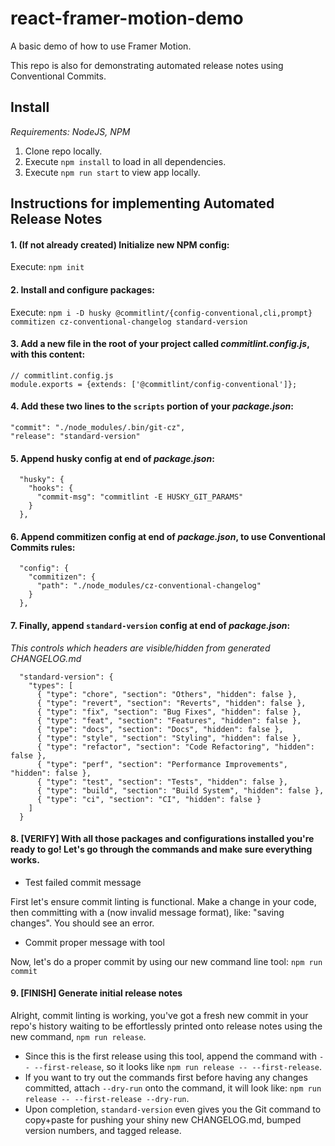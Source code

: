 # react-framer-motion-demo

A basic demo of how to use Framer Motion.

This repo is also for demonstrating automated release notes using Conventional Commits.

## Install

_Requirements: NodeJS, NPM_

1. Clone repo locally.
2. Execute `npm install` to load in all dependencies.
3. Execute `npm run start` to view app locally.

## Instructions for implementing Automated Release Notes

#### 1. (If not already created) Initialize new NPM config:
Execute: `npm init`

#### 2. Install and configure packages:
Execute: `npm i -D husky @commitlint/{config-conventional,cli,prompt} commitizen cz-conventional-changelog standard-version`

#### 3. Add a new file in the root of your project called *commitlint.config.js*, with this content:
```
// commitlint.config.js
module.exports = {extends: ['@commitlint/config-conventional']};
```

#### 4. Add these two lines to the `scripts` portion of your *package.json*:
```
"commit": "./node_modules/.bin/git-cz",
"release": "standard-version"
```

#### 5. Append husky config at end of *package.json*: 
```
  "husky": {
    "hooks": {
      "commit-msg": "commitlint -E HUSKY_GIT_PARAMS"
    }
  },
```

#### 6. Append commitizen config at end of *package.json*, to use Conventional Commits rules:
```
  "config": {
    "commitizen": {
      "path": "./node_modules/cz-conventional-changelog"
    }
  },
```
      
#### 7. Finally, append `standard-version` config at end of *package.json*:
_This controls which headers are visible/hidden from generated CHANGELOG.md_
```
  "standard-version": {
    "types": [
      { "type": "chore", "section": "Others", "hidden": false },
      { "type": "revert", "section": "Reverts", "hidden": false },
      { "type": "fix", "section": "Bug Fixes", "hidden": false },
      { "type": "feat", "section": "Features", "hidden": false },
      { "type": "docs", "section": "Docs", "hidden": false },
      { "type": "style", "section": "Styling", "hidden": false },
      { "type": "refactor", "section": "Code Refactoring", "hidden": false },
      { "type": "perf", "section": "Performance Improvements", "hidden": false },
      { "type": "test", "section": "Tests", "hidden": false },
      { "type": "build", "section": "Build System", "hidden": false },
      { "type": "ci", "section": "CI", "hidden": false }
    ]
  }
``` 

#### 8. [VERIFY] With all those packages and configurations installed you're ready to go! Let's go through the commands and make sure everything works.

- Test failed commit message

First let's ensure commit linting is functional. Make a change in your code, then committing with a (now invalid message format), like: "saving changes". You should see an error.

- Commit proper message with tool

Now, let's do a proper commit by using our new command line tool: `npm run commit`

#### 9. [FINISH] Generate initial release notes
Alright, commit linting is working, you've got a fresh new commit in your repo's history waiting to be effortlessly printed onto release notes using the new command, `npm run release`. 
 - Since this is the first release using this tool, append the command with `-- --first-release`, so it looks like `npm run release -- --first-release`. 
 - If you want to try out the commands first before having any changes committed, attach `--dry-run` onto the command, it will look like: `npm run release -- --first-release --dry-run`.
 - Upon completion, `standard-version` even gives you the Git command to copy+paste for pushing your shiny new CHANGELOG.md, bumped version numbers, and tagged release. 
